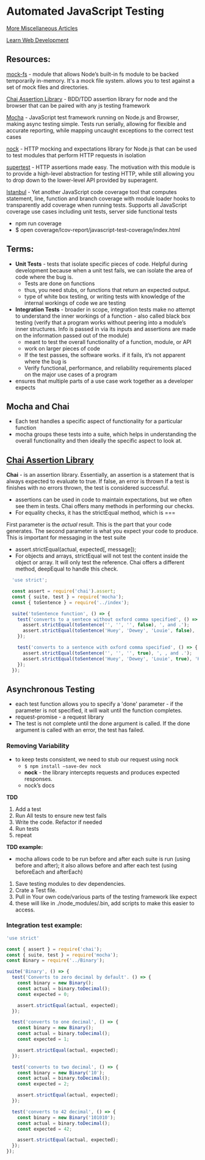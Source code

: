 # Automated JavaScript Testing

[More Miscellaneous Articles](./misc)

[Learn Web Development](../README.md)

## Resources:
[mock-fs](https://www.npmjs.com/package/mock-fs) - module that allows Node’s built-in fs module to be backed temporarily in-memory. It's a mock file system. allows you to test against a set of mock files and directories.

[Chai Assertion Library](http://chaijs.com/api/assert/) - BDD/TDD assertion library for node and the browser that can be paired with any js testing framework

[Mocha](https://mochajs.org/) - JavaScript test framework running on Node.js and Browser, making async testing  simple. Tests run serially, allowing for flexible and accurate reporting, while mapping uncaught exceptions to the correct test cases

[nock](https://github.com/node-nock/nock) - HTTP mocking and expectations library for Node.js that can be used to test modules that perform HTTP requests in isolation

[supertest](https://github.com/visionmedia/supertest) - HTTP assertions made easy. The motivation with this module is to provide a high-level abstraction for testing HTTP, while still allowing you to drop down to the lower-level API provided by superagent.

[Istanbul](https://www.npmjs.com/package/istanbul) - Yet another JavaScript code coverage tool that computes statement, line, function and branch coverage with module loader hooks to transparently add coverage when running tests. Supports all JavaScript coverage use cases including unit tests, server side functional tests
* npm run coverage
* $ open coverage/lcov-report/javascript-test-coverage/index.html

## Terms:
* __Unit Tests__ - tests that isolate specific pieces of code. Helpful during development because when a unit test fails, we can isolate the area of code where the bug is.
  * Tests are done on functions
  * thus, you need stubs, or functions that return an expected output.
  * type of white box testing, or writing tests with knowledge of the internal workings of code we are testing
* __Integration Tests__ - broader in scope, integration tests make no attempt to understand the inner workings of a function - also called black box testing (verify that a program works without peering into a module’s inner structures. Info is passed in via its inputs and assertions are made on the information passed out of the module)
  * meant to test the overall functionality of a function, module, or API
  * work on larger pieces of code
  * If the test passes, the software works. if it fails, it’s not apparent where the bug is
  * Verify functional, performance, and reliability requirements placed on the major use cases of a program
* ensures that multiple parts of a use case work together as a developer expects

## Mocha and Chai
* Each test handles a specific aspect of functionality for a particular function
* mocha groups these tests into a suite, which helps in understanding the overall functionality and then ideally the specific aspect to look at.

## [Chai Assertion Library](http://chaijs.com/api/assert/)
__Chai__ - is an assertion library. Essentially, an assertion is a statement that is always expected to evaluate to true. If false, an error is thrown If a test is finishes with no errors thrown, the test is considered successful.
  * assertions can be used in code to maintain expectations, but we often see them in tests. Chai offers many methods in performing our checks.
  * For equality checks, it has the strictEqual method, which is ===

First parameter is the _actual_ result. This is the part that your code generates. The second parameter is what you expect your code to produce. This is important for messaging in the test suite
  * assert.strictEqual(actual, expected[, message]);
  * For objects and arrays, strictEqual will not test the content inside the object or array. It will only test the reference. Chai offers a different method, deepEqual to handle this check.
  ```javascript
    'use strict';

    const assert = require('chai').assert;
    const { suite, test } = require('mocha');
    const { toSentence } = require('../index');

    suite('toSentence function', () => {
      test('converts to a sentece without oxford comma specified', () => {
        assert.strictEqual(toSentence('', '', '', false), ', and .');
        assert.strictEqual(toSentence('Huey', 'Dewey', 'Louie', false), 'Huey, Dewey and Louie.')
      });

      test('converts to a sentence with oxford comma specified', () => {
        assert.strictEqual(toSentence('', '', '', true), ', , and .');
        assert.strictEqual(toSentence('Huey', 'Dewey', 'Louie', true), 'Huey, Dewey, and Louie.')
      });
    });


  ```

## Asynchronous Testing
* each test function allows you to specify a 'done' parameter - if the parameter is not specified, it will wait until the function completes.
* request-promise - a request library
* The test is not complete until the done argument is called. If the done argument is called with an error, the test has failed.

### Removing Variability
* to keep tests consistent, we need to stub our request using nock
    * `$ npm install —save-dev nock`
    * __nock__ - the library intercepts requests and produces expected responses.
    * nock’s docs

__TDD__
1. Add a test
2. Run All tests to ensure new test fails
3. Write the code. Refactor if needed
4. Run tests
5. repeat

__TDD example:__
* mocha allows code to be run before and after each suite is run (using before and after); it also allows before and after each test (using beforeEach and afterEach)

1. Save testing modules to dev dependencies.
2. Crate a Test file.
3. Pull in Your own code/various parts of the testing framework like expect
4. these will like in ./node_modules/.bin, add scripts to make this easier to access.

### Integration test example:
```javascript
'use strict'

const { assert } = require('chai');
const { suite, test } = require('mocha');
const Binary = require('../Binary');

suite('Binary', () => {
  test('Converts to zero decimal by default'. () => {
    const binary = new Binary();
    const actual = binary.toDecimal();
    const expected = 0;

    assert.strictEqual(actual, expected);
  });

  test('converts to one decimal', () => {
    const binary = new Binary();
    const actual = binary.toDecimal();
    const expected = 1;

    assert.strictEqual(actual, expected);
  });

  test('converts to two decimal', () => {
    const binary = new Binary('10');
    const actual = binary.toDecimal();
    const expected = 2;

    assert.strictEqual(actual, expected);
  });

  test('converts to 42 decimal', () => {
    const binary = new Binary('101010');
    const actual = binary.toDecimal();
    const expected = 42;

    assert.strictEqual(actual, expected);
  });
});
```
